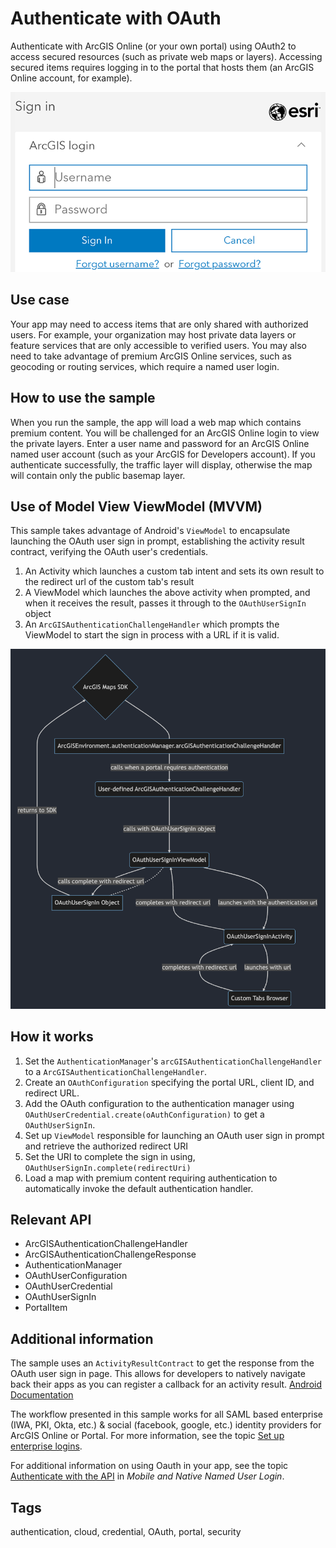 # Authenticate with OAuth

Authenticate with ArcGIS Online (or your own portal) using OAuth2 to access secured resources (such as private web maps or layers). Accessing secured items requires logging in to the portal that hosts them (an ArcGIS Online account, for example).

![Image of authenticate with OAuth](authenticate-with-oauth.png)

## Use case

Your app may need to access items that are only shared with authorized users. For example, your organization may host private data layers or feature services that are only accessible to verified users. You may also need to take advantage of premium ArcGIS Online services, such as geocoding or routing services, which require a named user login.

## How to use the sample

When you run the sample, the app will load a web map which contains premium content. You will be challenged for an ArcGIS Online login to view the private layers. Enter a user name and password for an ArcGIS Online named user account (such as your ArcGIS for Developers account). If you authenticate successfully, the traffic layer will display, otherwise the map will contain only the public basemap layer.

## Use of Model View ViewModel (MVVM)

This sample takes advantage of Android's `ViewModel` to encapsulate launching the OAuth user sign in prompt, establishing the activity result contract, verifying the OAuth user's credentials.

1. An Activity which launches a custom tab intent and sets its own result to the redirect url of the custom tab's result
2. A ViewModel which launches the above activity when prompted, and when it receives the result, passes it through to the `OAuthUserSignIn` object
3. An `ArcGISAuthenticationChallengeHandler` which prompts the ViewModel to start the sign in process with a URL if it is valid.

![Image of a flowchart explaining the OAuth sample](oauth-sample-flowchart.png)

## How it works

1. Set the `AuthenticationManager`'s `arcGISAuthenticationChallengeHandler` to a `ArcGISAuthenticationChallengeHandler`.
2. Create an `OAuthConfiguration` specifying the portal URL, client ID, and redirect URL.
3. Add the OAuth configuration to the authentication manager using `OAuthUserCredential.create(oAuthConfiguration)` to get a `OAuthUserSignIn`.
4. Set up `ViewModel` responsible for launching an OAuth user sign in prompt and retrieve the authorized redirect URI
5. Set the URI to complete the sign in using, `OAuthUserSignIn.complete(redirectUri)`
6. Load a map with premium content requiring authentication to automatically invoke the default authentication handler.

## Relevant API

* ArcGISAuthenticationChallengeHandler
* ArcGISAuthenticationChallengeResponse
* AuthenticationManager
* OAuthUserConfiguration
* OAuthUserCredential
* OAuthUserSignIn
* PortalItem

## Additional information

The sample uses an `ActivityResultContract` to get the response from the OAuth user sign in page. This allows for developers to natively navigate back their apps as you can register a callback for an activity result. [Android Documentation](https://developer.android.com/training/basics/intents/result)

The workflow presented in this sample works for all SAML based enterprise (IWA, PKI, Okta, etc.) & social (facebook, google, etc.) identity providers for ArcGIS Online or Portal. For more information, see the topic [Set up enterprise logins](https://doc.arcgis.com/en/arcgis-online/administer/enterprise-logins.htm).

For additional information on using Oauth in your app, see the topic [Authenticate with the API](https://developers.arcgis.com/documentation/core-concepts/security-and-authentication/mobile-and-native-user-logins/) in *Mobile and Native Named User Login*.

## Tags

authentication, cloud, credential, OAuth, portal, security
